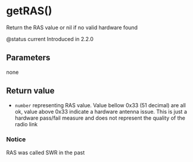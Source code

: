 # getRAS()



Return the RAS value or nil if no valid hardware found

@status current Introduced in 2.2.0


## Parameters

none

## Return value

* `number` representing RAS value. Value bellow 0x33 (51 decimal) are all ok, value above 0x33 indicate a hardware antenna issue.
This is just a hardware pass/fail measure and does not represent the quality of the radio link



### Notice
RAS was called SWR in the past


